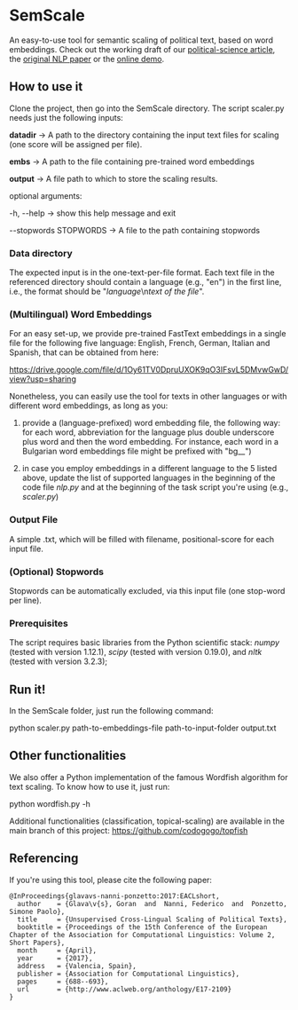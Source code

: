 # SemScale
An easy-to-use tool for semantic scaling of political text, based on word embeddings. Check out the working draft of our [political-science article](https://arxiv.org/pdf/1904.06217.pdf), the [original NLP paper](https://ub-madoc.bib.uni-mannheim.de/42002/1/E17-2109.pdf) or the [online demo](http://tools.dws.informatik.uni-mannheim.de/semScale).

## How to use it

Clone the project, then go into the SemScale directory. The script scaler.py needs just the following inputs:

 __datadir__ -> A path to the directory containing the input text
                        files for scaling (one score will be assigned per
                        file).
                        
 __embs__ -> A path to the file containing pre-trained word
                        embeddings
                        
 __output__ -> A file path to which to store the scaling results.


optional arguments:

  -h, --help -> show this help message and exit
  
  --stopwords STOPWORDS -> A file to the path containing stopwords

### Data directory

The expected input is in the one-text-per-file format. Each text file in the referenced directory should contain a language (e.g., "en") in the first line, i.e., the format should be "*language*\n*text of the file*". 

### (Multilingual) Word Embeddings

For an easy set-up, we provide pre-trained FastText embeddings in a single file for the following five language: English, French, German, Italian and Spanish, that can be obtained from here: 

https://drive.google.com/file/d/1Oy61TV0DpruUXOK9qO3IFsvL5DMvwGwD/view?usp=sharing 

Nonetheless, you can easily use the tool for texts in other languages or with different word embeddings, as long as you:

1) provide a (language-prefixed) word embedding file, the following way: for each word, abbreviation for the language plus double underscore plus word and then the word embedding. For instance, each word in a Bulgarian word embeddings file might be prefixed with "bg__")

2) in case you employ embeddings in a different language to the 5 listed above, update the list of supported languages in the beginning of the code file *nlp.py* and at the beginning of the task script you're using (e.g., *scaler.py*)

### Output File

A simple .txt, which will be filled with filename, positional-score for each input file.

### (Optional) Stopwords

Stopwords can be automatically excluded, via this input file (one stop-word per line).

### Prerequisites

The script requires basic libraries from the Python scientific stack: *numpy* (tested with version 1.12.1), *scipy* (tested with version 0.19.0), and *nltk* (tested with version 3.2.3); 

## Run it!

In the SemScale folder, just run the following command:

python scaler.py path-to-embeddings-file path-to-input-folder output.txt

## Other functionalities

We also offer a Python implementation of the famous Wordfish algorithm for text scaling. To know how to use it, just run: 

python wordfish.py -h

Additional functionalities (classification, topical-scaling) are available in the main branch of this project: https://github.com/codogogo/topfish

## Referencing

If you're using this tool, please cite the following paper: 

```
@InProceedings{glavavs-nanni-ponzetto:2017:EACLshort,
  author    = {Glava\v{s}, Goran  and  Nanni, Federico  and  Ponzetto, Simone Paolo},
  title     = {Unsupervised Cross-Lingual Scaling of Political Texts},
  booktitle = {Proceedings of the 15th Conference of the European Chapter of the Association for Computational Linguistics: Volume 2, Short Papers},
  month     = {April},
  year      = {2017},
  address   = {Valencia, Spain},
  publisher = {Association for Computational Linguistics},
  pages     = {688--693},
  url       = {http://www.aclweb.org/anthology/E17-2109}
}
```
